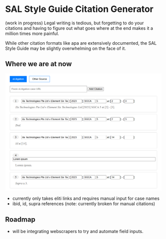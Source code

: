 # SAL Style Guide Citation Generator
(work in progress) Legal writing is tedious, but forgetting to do your citations and having to figure out what goes where at the end makes it a million times more painful. 

While other citation formats like apa are extensively documented, the SAL Style Guide may be slightly overwhelming on the face of it.

## Where we are at now
<div align="center"><img src="./readme/test.png"></div>

- currently only takes eliti links and requires manual input for case names
- ibid, id, supra references (note: currently broken for manual citations)

## Roadmap
- will be integrating webscrapers to try and automate field inputs.

